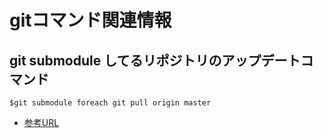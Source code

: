 # gitコマンド関連情報

## git submodule してるリポジトリのアップデートコマンド
```
$git submodule foreach git pull origin master
```
- [参考URL](https://qiita.com/kshimo69/items/ac22d414d756ea08943f)
